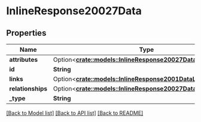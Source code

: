 # InlineResponse20027Data

## Properties

Name | Type | Description | Notes
------------ | ------------- | ------------- | -------------
**attributes** | Option<[**crate::models::InlineResponse20027DataAttributes**](inline_response_200_27_data_attributes.md)> |  | [optional]
**id** | **String** |  | 
**links** | Option<[**crate::models::InlineResponse2001DataLinks**](inline_response_200_1_data_links.md)> |  | [optional]
**relationships** | Option<[**crate::models::InlineResponse20027DataRelationships**](inline_response_200_27_data_relationships.md)> |  | [optional]
**_type** | **String** |  | 

[[Back to Model list]](../README.md#documentation-for-models) [[Back to API list]](../README.md#documentation-for-api-endpoints) [[Back to README]](../README.md)


